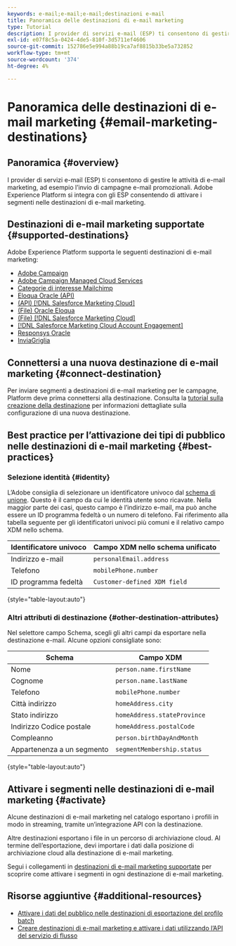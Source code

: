 ```yaml
---
keywords: e-mail;e-mail;e-mail;destinazioni e-mail
title: Panoramica delle destinazioni di e-mail marketing
type: Tutorial
description: I provider di servizi e-mail (ESP) ti consentono di gestire le attività di e-mail marketing, ad esempio per l’invio di campagne e-mail promozionali. Scopri quali ESP sono supportati come destinazioni di Experience Platform.
exl-id: e07f8c5a-0424-4de5-810f-3d5711ef4606
source-git-commit: 152786e5e994a88b19ca7af8815b33be5a732852
workflow-type: tm+mt
source-wordcount: '374'
ht-degree: 4%

---
```


# Panoramica delle destinazioni di e-mail marketing {#email-marketing-destinations}

## Panoramica {#overview}

I provider di servizi e-mail (ESP) ti consentono di gestire le attività di e-mail marketing, ad esempio l’invio di campagne e-mail promozionali. Adobe Experience Platform si integra con gli ESP consentendo di attivare i segmenti nelle destinazioni di e-mail marketing.

## Destinazioni di e-mail marketing supportate {#supported-destinations}

Adobe Experience Platform supporta le seguenti destinazioni di e-mail marketing:

* [Adobe Campaign](adobe-campaign.md)
* [Adobe Campaign Managed Cloud Services](adobe-campaign-managed-services.md)
* [Categorie di interesse Mailchimp](mailchimp-interest-categories.md)
* [Eloqua Oracle (API)](oracle-eloqua-api.md)
* [(API) [!DNL Salesforce Marketing Cloud]](salesforce-marketing-cloud-exact-target.md)
* [(File) Oracle Eloqua](oracle-eloqua.md)
* [(File) [!DNL Salesforce Marketing Cloud]](salesforce-marketing-cloud.md)
* [[!DNL Salesforce Marketing Cloud Account Engagement]](salesforce-marketing-cloud-account-engagement.md)
* [Responsys Oracle](oracle-responsys.md)
* [InviaGriglia](sendgrid.md)

## Connettersi a una nuova destinazione di e-mail marketing {#connect-destination}

Per inviare segmenti a destinazioni di e-mail marketing per le campagne, Platform deve prima connettersi alla destinazione. Consulta la [tutorial sulla creazione della destinazione](../../ui/connect-destination.md) per informazioni dettagliate sulla configurazione di una nuova destinazione.

## Best practice per l’attivazione dei tipi di pubblico nelle destinazioni di e-mail marketing {#best-practices}

### Selezione identità {#identity}

L’Adobe consiglia di selezionare un identificatore univoco dal [schema di unione](../../../profile/home.md#profile-fragments-and-union-schemas). Questo è il campo da cui le identità utente sono ricavate. Nella maggior parte dei casi, questo campo è l’indirizzo e-mail, ma può anche essere un ID programma fedeltà o un numero di telefono. Fai riferimento alla tabella seguente per gli identificatori univoci più comuni e il relativo campo XDM nello schema.

| Identificatore univoco | Campo XDM nello schema unificato |
|----------------- | ---------------------------|
| Indirizzo e-mail | `personalEmail.address` |
| Telefono | `mobilePhone.number` |
| ID programma fedeltà | `Customer-defined XDM field` |

{style="table-layout:auto"}

### Altri attributi di destinazione {#other-destination-attributes}

Nel selettore campo Schema, scegli gli altri campi da esportare nella destinazione e-mail. Alcune opzioni consigliate sono:

| Schema | Campo XDM |
|------ | ---------|
| Nome | `person.name.firstName` |
| Cognome | `person.name.lastName` |
| Telefono | `mobilePhone.number` |
| Città indirizzo | `homeAddress.city` |
| Stato indirizzo | `homeAddress.stateProvince` |
| Indirizzo Codice postale | `homeAddress.postalCode` |
| Compleanno | `person.birthDayAndMonth` |
| Appartenenza a un segmento | `segmentMembership.status` |

{style="table-layout:auto"}

## Attivare i segmenti nelle destinazioni di e-mail marketing {#activate}

Alcune destinazioni di e-mail marketing nel catalogo esportano i profili in modo in streaming, tramite un’integrazione API con la destinazione.

Altre destinazioni esportano i file in un percorso di archiviazione cloud. Al termine dell’esportazione, devi importare i dati dalla posizione di archiviazione cloud alla destinazione di e-mail marketing.

Segui i collegamenti in [destinazioni di e-mail marketing supportate](#supported-destinations) per scoprire come attivare i segmenti in ogni destinazione di e-mail marketing.

## Risorse aggiuntive {#additional-resources}

* [Attivare i dati del pubblico nelle destinazioni di esportazione del profilo batch](../../ui/activate-batch-profile-destinations.md)
* [Creare destinazioni di e-mail marketing e attivare i dati utilizzando l’API del servizio di flusso](../../api/connect-activate-batch-destinations.md)
